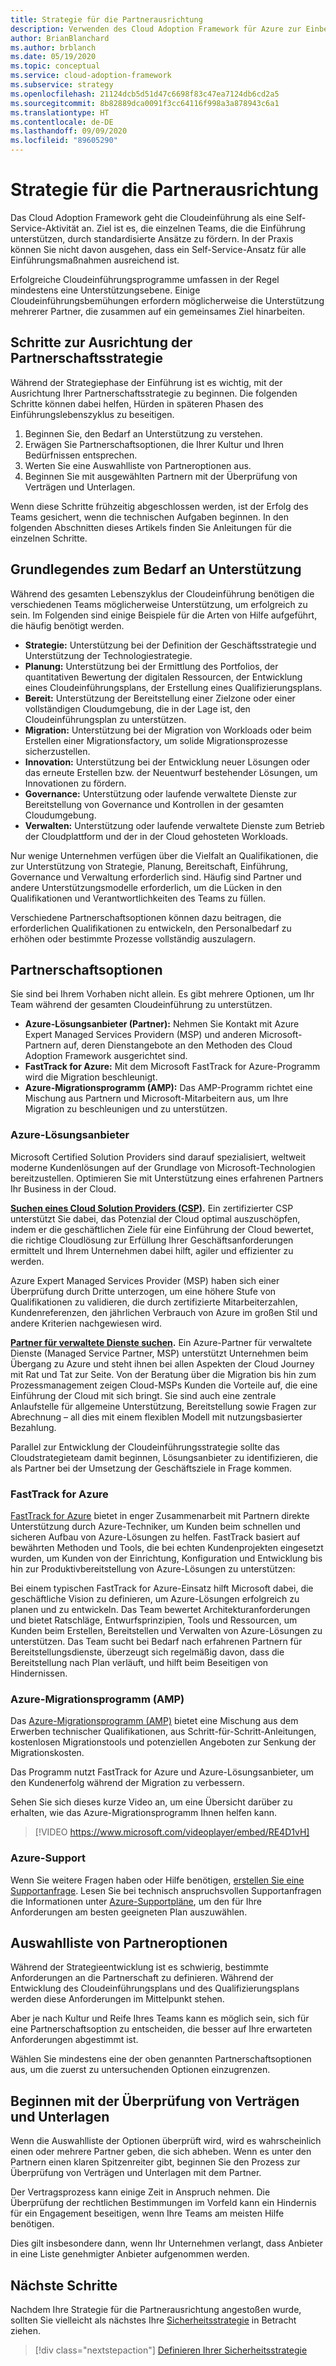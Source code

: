 ```yaml
---
title: Strategie für die Partnerausrichtung
description: Verwenden des Cloud Adoption Framework für Azure zur Einbeziehung der Partnerausrichtung in Ihre Strategie
author: BrianBlanchard
ms.author: brblanch
ms.date: 05/19/2020
ms.topic: conceptual
ms.service: cloud-adoption-framework
ms.subservice: strategy
ms.openlocfilehash: 21124dcb5d51d47c6698f83c47ea7124db6cd2a5
ms.sourcegitcommit: 8b82889dca0091f3cc64116f998a3a878943c6a1
ms.translationtype: HT
ms.contentlocale: de-DE
ms.lasthandoff: 09/09/2020
ms.locfileid: "89605290"
---
```

<!-- cSpell:ignore MSPs -->

# <a name="strategy-for-partner-alignment"></a>Strategie für die Partnerausrichtung

Das Cloud Adoption Framework geht die Cloudeinführung als eine Self-Service-Aktivität an. Ziel ist es, die einzelnen Teams, die die Einführung unterstützen, durch standardisierte Ansätze zu fördern. In der Praxis können Sie nicht davon ausgehen, dass ein Self-Service-Ansatz für alle Einführungsmaßnahmen ausreichend ist.

Erfolgreiche Cloudeinführungsprogramme umfassen in der Regel mindestens eine Unterstützungsebene. Einige Cloudeinführungsbemühungen erfordern möglicherweise die Unterstützung mehrerer Partner, die zusammen auf ein gemeinsames Ziel hinarbeiten.

## <a name="steps-to-align-the-partnership-strategy"></a>Schritte zur Ausrichtung der Partnerschaftsstrategie

Während der Strategiephase der Einführung ist es wichtig, mit der Ausrichtung Ihrer Partnerschaftsstrategie zu beginnen. Die folgenden Schritte können dabei helfen, Hürden in späteren Phasen des Einführungslebenszyklus zu beseitigen.

1. Beginnen Sie, den Bedarf an Unterstützung zu verstehen.
1. Erwägen Sie Partnerschaftsoptionen, die Ihrer Kultur und Ihren Bedürfnissen entsprechen.
1. Werten Sie eine Auswahlliste von Partneroptionen aus.
1. Beginnen Sie mit ausgewählten Partnern mit der Überprüfung von Verträgen und Unterlagen.

Wenn diese Schritte frühzeitig abgeschlossen werden, ist der Erfolg des Teams gesichert, wenn die technischen Aufgaben beginnen. In den folgenden Abschnitten dieses Artikels finden Sie Anleitungen für die einzelnen Schritte.

## <a name="understanding-support-needs"></a>Grundlegendes zum Bedarf an Unterstützung

Während des gesamten Lebenszyklus der Cloudeinführung benötigen die verschiedenen Teams möglicherweise Unterstützung, um erfolgreich zu sein. Im Folgenden sind einige Beispiele für die Arten von Hilfe aufgeführt, die häufig benötigt werden.

- **Strategie:** Unterstützung bei der Definition der Geschäftsstrategie und Unterstützung der Technologiestrategie.
- **Planung:** Unterstützung bei der Ermittlung des Portfolios, der quantitativen Bewertung der digitalen Ressourcen, der Entwicklung eines Cloudeinführungsplans, der Erstellung eines Qualifizierungsplans.
- **Bereit:** Unterstützung der Bereitstellung einer Zielzone oder einer vollständigen Cloudumgebung, die in der Lage ist, den Cloudeinführungsplan zu unterstützen.
- **Migration:** Unterstützung bei der Migration von Workloads oder beim Erstellen einer Migrationsfactory, um solide Migrationsprozesse sicherzustellen.
- **Innovation:** Unterstützung bei der Entwicklung neuer Lösungen oder das erneute Erstellen bzw. der Neuentwurf bestehender Lösungen, um Innovationen zu fördern.
- **Governance:** Unterstützung oder laufende verwaltete Dienste zur Bereitstellung von Governance und Kontrollen in der gesamten Cloudumgebung.
- **Verwalten:** Unterstützung oder laufende verwaltete Dienste zum Betrieb der Cloudplattform und der in der Cloud gehosteten Workloads.

Nur wenige Unternehmen verfügen über die Vielfalt an Qualifikationen, die zur Unterstützung von Strategie, Planung, Bereitschaft, Einführung, Governance und Verwaltung erforderlich sind. Häufig sind Partner und andere Unterstützungsmodelle erforderlich, um die Lücken in den Qualifikationen und Verantwortlichkeiten des Teams zu füllen.

Verschiedene Partnerschaftsoptionen können dazu beitragen, die erforderlichen Qualifikationen zu entwickeln, den Personalbedarf zu erhöhen oder bestimmte Prozesse vollständig auszulagern.

## <a name="partnership-options"></a>Partnerschaftsoptionen

Sie sind bei Ihrem Vorhaben nicht allein. Es gibt mehrere Optionen, um Ihr Team während der gesamten Cloudeinführung zu unterstützen.

- **Azure-Lösungsanbieter (Partner):** Nehmen Sie Kontakt mit Azure Expert Managed Services Providern (MSP) und anderen Microsoft-Partnern auf, deren Dienstangebote an den Methoden des Cloud Adoption Framework ausgerichtet sind.
- **FastTrack for Azure:** Mit dem Microsoft FastTrack for Azure-Programm wird die Migration beschleunigt.
- **Azure-Migrationsprogramm (AMP):** Das AMP-Programm richtet eine Mischung aus Partnern und Microsoft-Mitarbeitern aus, um Ihre Migration zu beschleunigen und zu unterstützen.

### <a name="azure-solution-providers"></a>Azure-Lösungsanbieter

Microsoft Certified Solution Providers sind darauf spezialisiert, weltweit moderne Kundenlösungen auf der Grundlage von Microsoft-Technologien bereitzustellen. Optimieren Sie mit Unterstützung eines erfahrenen Partners Ihr Business in der Cloud.

**[Suchen eines Cloud Solution Providers (CSP)](https://www.microsoft.com/solution-providers/home).** Ein zertifizierter CSP unterstützt Sie dabei, das Potenzial der Cloud optimal auszuschöpfen, indem er die geschäftlichen Ziele für eine Einführung der Cloud bewertet, die richtige Cloudlösung zur Erfüllung Ihrer Geschäftsanforderungen ermittelt und Ihrem Unternehmen dabei hilft, agiler und effizienter zu werden.

Azure Expert Managed Services Provider (MSP) haben sich einer Überprüfung durch Dritte unterzogen, um eine höhere Stufe von Qualifikationen zu validieren, die durch zertifizierte Mitarbeiterzahlen, Kundenreferenzen, den jährlichen Verbrauch von Azure im großen Stil und andere Kriterien nachgewiesen wird.

**[Partner für verwaltete Dienste suchen](https://www.microsoft.com/solution-providers/search?cacheid=16a3b49b-fef2-449d-bdf0-628008114cca).** Ein Azure-Partner für verwaltete Dienste (Managed Service Partner, MSP) unterstützt Unternehmen beim Übergang zu Azure und steht ihnen bei allen Aspekten der Cloud Journey mit Rat und Tat zur Seite. Von der Beratung über die Migration bis hin zum Prozessmanagement zeigen Cloud-MSPs Kunden die Vorteile auf, die eine Einführung der Cloud mit sich bringt. Sie sind auch eine zentrale Anlaufstelle für allgemeine Unterstützung, Bereitstellung sowie Fragen zur Abrechnung – all dies mit einem flexiblen Modell mit nutzungsbasierter Bezahlung.

Parallel zur Entwicklung der Cloudeinführungsstrategie sollte das Cloudstrategieteam damit beginnen, Lösungsanbieter zu identifizieren, die als Partner bei der Umsetzung der Geschäftsziele in Frage kommen.

### <a name="fasttrack-for-azure"></a>FastTrack for Azure

[FastTrack for Azure](https://azure.microsoft.com/programs/azure-fasttrack) bietet in enger Zusammenarbeit mit Partnern direkte Unterstützung durch Azure-Techniker, um Kunden beim schnellen und sicheren Aufbau von Azure-Lösungen zu helfen. FastTrack basiert auf bewährten Methoden und Tools, die bei echten Kundenprojekten eingesetzt wurden, um Kunden von der Einrichtung, Konfiguration und Entwicklung bis hin zur Produktivbereitstellung von Azure-Lösungen zu unterstützen:

Bei einem typischen FastTrack for Azure-Einsatz hilft Microsoft dabei, die geschäftliche Vision zu definieren, um Azure-Lösungen erfolgreich zu planen und zu entwickeln. Das Team bewertet Architekturanforderungen und bietet Ratschläge, Entwurfsprinzipien, Tools und Ressourcen, um Kunden beim Erstellen, Bereitstellen und Verwalten von Azure-Lösungen zu unterstützen. Das Team sucht bei Bedarf nach erfahrenen Partnern für Bereitstellungsdienste, überzeugt sich regelmäßig davon, dass die Bereitstellung nach Plan verläuft, und hilft beim Beseitigen von Hindernissen.

### <a name="azure-migration-program-amp"></a>Azure-Migrationsprogramm (AMP)

Das [Azure-Migrationsprogramm (AMP)](https://azure.microsoft.com/migration/migration-program) bietet eine Mischung aus dem Erwerben technischer Qualifikationen, aus Schritt-für-Schritt-Anleitungen, kostenlosen Migrationstools und potenziellen Angeboten zur Senkung der Migrationskosten.

Das Programm nutzt FastTrack for Azure und Azure-Lösungsanbieter, um den Kundenerfolg während der Migration zu verbessern.

Sehen Sie sich dieses kurze Video an, um eine Übersicht darüber zu erhalten, wie das Azure-Migrationsprogramm Ihnen helfen kann.

<!-- markdownlint-disable MD034 -->

> [!VIDEO https://www.microsoft.com/videoplayer/embed/RE4D1vH]

<!-- markdownlint-enable MD034 -->

### <a name="azure-support"></a>Azure-Support

Wenn Sie weitere Fragen haben oder Hilfe benötigen, [erstellen Sie eine Supportanfrage](https://portal.azure.com/#blade/microsoft_azure_support/helpandsupportblade/newsupportrequest). Lesen Sie bei technisch anspruchsvollen Supportanfragen die Informationen unter [Azure-Supportpläne](https://azure.microsoft.com/support/plans), um den für Ihre Anforderungen am besten geeigneten Plan auszuwählen.

## <a name="shortlist-of-partner-options"></a>Auswahlliste von Partneroptionen

Während der Strategieentwicklung ist es schwierig, bestimmte Anforderungen an die Partnerschaft zu definieren. Während der Entwicklung des Cloudeinführungsplans und des Qualifizierungsplans werden diese Anforderungen im Mittelpunkt stehen.

Aber je nach Kultur und Reife Ihres Teams kann es möglich sein, sich für eine Partnerschaftsoption zu entscheiden, die besser auf Ihre erwarteten Anforderungen abgestimmt ist.

Wählen Sie mindestens eine der oben genannten Partnerschaftsoptionen aus, um die zuerst zu untersuchenden Optionen einzugrenzen.

## <a name="begin-contract-and-paperwork-reviews"></a>Beginnen mit der Überprüfung von Verträgen und Unterlagen

Wenn die Auswahlliste der Optionen überprüft wird, wird es wahrscheinlich einen oder mehrere Partner geben, die sich abheben. Wenn es unter den Partnern einen klaren Spitzenreiter gibt, beginnen Sie den Prozess zur Überprüfung von Verträgen und Unterlagen mit dem Partner.

Der Vertragsprozess kann einige Zeit in Anspruch nehmen. Die Überprüfung der rechtlichen Bestimmungen im Vorfeld kann ein Hindernis für ein Engagement beseitigen, wenn Ihre Teams am meisten Hilfe benötigen.

Dies gilt insbesondere dann, wenn Ihr Unternehmen verlangt, dass Anbieter in eine Liste genehmigter Anbieter aufgenommen werden.

## <a name="next-steps"></a>Nächste Schritte

Nachdem Ihre Strategie für die Partnerausrichtung angestoßen wurde, sollten Sie vielleicht als nächstes Ihre [Sicherheitsstrategie](./define-security-strategy.md) in Betracht ziehen.

> [!div class="nextstepaction"]
> [Definieren Ihrer Sicherheitsstrategie](./define-security-strategy.md)
